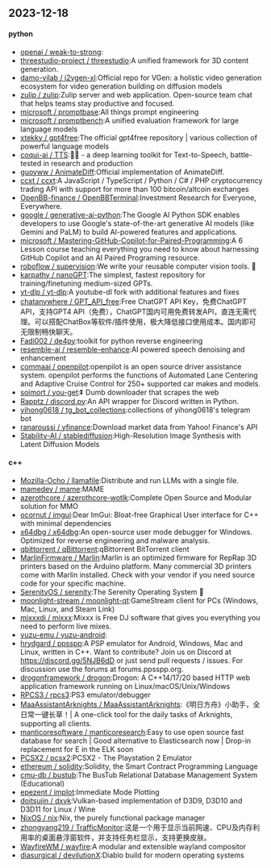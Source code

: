 ## 2023-12-18

#### python
* [openai / weak-to-strong](https://github.com/openai/weak-to-strong):
* [threestudio-project / threestudio](https://github.com/threestudio-project/threestudio):A unified framework for 3D content generation.
* [damo-vilab / i2vgen-xl](https://github.com/damo-vilab/i2vgen-xl):Official repo for VGen: a holistic video generation ecosystem for video generation building on diffusion models
* [zulip / zulip](https://github.com/zulip/zulip):Zulip server and web application. Open-source team chat that helps teams stay productive and focused.
* [microsoft / promptbase](https://github.com/microsoft/promptbase):All things prompt engineering
* [microsoft / promptbench](https://github.com/microsoft/promptbench):A unified evaluation framework for large language models
* [xtekky / gpt4free](https://github.com/xtekky/gpt4free):The official gpt4free repository | various collection of powerful language models
* [coqui-ai / TTS](https://github.com/coqui-ai/TTS):🐸💬 - a deep learning toolkit for Text-to-Speech, battle-tested in research and production
* [guoyww / AnimateDiff](https://github.com/guoyww/AnimateDiff):Official implementation of AnimateDiff.
* [ccxt / ccxt](https://github.com/ccxt/ccxt):A JavaScript / TypeScript / Python / C# / PHP cryptocurrency trading API with support for more than 100 bitcoin/altcoin exchanges
* [OpenBB-finance / OpenBBTerminal](https://github.com/OpenBB-finance/OpenBBTerminal):Investment Research for Everyone, Everywhere.
* [google / generative-ai-python](https://github.com/google/generative-ai-python):The Google AI Python SDK enables developers to use Google's state-of-the-art generative AI models (like Gemini and PaLM) to build AI-powered features and applications.
* [microsoft / Mastering-GitHub-Copilot-for-Paired-Programming](https://github.com/microsoft/Mastering-GitHub-Copilot-for-Paired-Programming):A 6 Lesson course teaching everything you need to know about harnessing GitHub Copilot and an AI Paired Programing resource.
* [roboflow / supervision](https://github.com/roboflow/supervision):We write your reusable computer vision tools. 💜
* [karpathy / nanoGPT](https://github.com/karpathy/nanoGPT):The simplest, fastest repository for training/finetuning medium-sized GPTs.
* [yt-dlp / yt-dlp](https://github.com/yt-dlp/yt-dlp):A youtube-dl fork with additional features and fixes
* [chatanywhere / GPT_API_free](https://github.com/chatanywhere/GPT_API_free):Free ChatGPT API Key，免费ChatGPT API，支持GPT4 API（免费），ChatGPT国内可用免费转发API，直连无需代理。可以搭配ChatBox等软件/插件使用，极大降低接口使用成本。国内即可无限制畅快聊天。
* [Fadi002 / de4py](https://github.com/Fadi002/de4py):toolkit for python reverse engineering
* [resemble-ai / resemble-enhance](https://github.com/resemble-ai/resemble-enhance):AI powered speech denoising and enhancement
* [commaai / openpilot](https://github.com/commaai/openpilot):openpilot is an open source driver assistance system. openpilot performs the functions of Automated Lane Centering and Adaptive Cruise Control for 250+ supported car makes and models.
* [soimort / you-get](https://github.com/soimort/you-get):⏬ Dumb downloader that scrapes the web
* [Rapptz / discord.py](https://github.com/Rapptz/discord.py):An API wrapper for Discord written in Python.
* [yihong0618 / tg_bot_collections](https://github.com/yihong0618/tg_bot_collections):collections of yihong0618's telegram bot
* [ranaroussi / yfinance](https://github.com/ranaroussi/yfinance):Download market data from Yahoo! Finance's API
* [Stability-AI / stablediffusion](https://github.com/Stability-AI/stablediffusion):High-Resolution Image Synthesis with Latent Diffusion Models

#### c++
* [Mozilla-Ocho / llamafile](https://github.com/Mozilla-Ocho/llamafile):Distribute and run LLMs with a single file.
* [mamedev / mame](https://github.com/mamedev/mame):MAME
* [azerothcore / azerothcore-wotlk](https://github.com/azerothcore/azerothcore-wotlk):Complete Open Source and Modular solution for MMO
* [ocornut / imgui](https://github.com/ocornut/imgui):Dear ImGui: Bloat-free Graphical User interface for C++ with minimal dependencies
* [x64dbg / x64dbg](https://github.com/x64dbg/x64dbg):An open-source user mode debugger for Windows. Optimized for reverse engineering and malware analysis.
* [qbittorrent / qBittorrent](https://github.com/qbittorrent/qBittorrent):qBittorrent BitTorrent client
* [MarlinFirmware / Marlin](https://github.com/MarlinFirmware/Marlin):Marlin is an optimized firmware for RepRap 3D printers based on the Arduino platform. Many commercial 3D printers come with Marlin installed. Check with your vendor if you need source code for your specific machine.
* [SerenityOS / serenity](https://github.com/SerenityOS/serenity):The Serenity Operating System 🐞
* [moonlight-stream / moonlight-qt](https://github.com/moonlight-stream/moonlight-qt):GameStream client for PCs (Windows, Mac, Linux, and Steam Link)
* [mixxxdj / mixxx](https://github.com/mixxxdj/mixxx):Mixxx is Free DJ software that gives you everything you need to perform live mixes.
* [yuzu-emu / yuzu-android](https://github.com/yuzu-emu/yuzu-android):
* [hrydgard / ppsspp](https://github.com/hrydgard/ppsspp):A PSP emulator for Android, Windows, Mac and Linux, written in C++. Want to contribute? Join us on Discord at https://discord.gg/5NJB6dD or just send pull requests / issues. For discussion use the forums at forums.ppsspp.org.
* [drogonframework / drogon](https://github.com/drogonframework/drogon):Drogon: A C++14/17/20 based HTTP web application framework running on Linux/macOS/Unix/Windows
* [RPCS3 / rpcs3](https://github.com/RPCS3/rpcs3):PS3 emulator/debugger
* [MaaAssistantArknights / MaaAssistantArknights](https://github.com/MaaAssistantArknights/MaaAssistantArknights):《明日方舟》小助手，全日常一键长草！| A one-click tool for the daily tasks of Arknights, supporting all clients.
* [manticoresoftware / manticoresearch](https://github.com/manticoresoftware/manticoresearch):Easy to use open source fast database for search | Good alternative to Elasticsearch now | Drop-in replacement for E in the ELK soon
* [PCSX2 / pcsx2](https://github.com/PCSX2/pcsx2):PCSX2 - The Playstation 2 Emulator
* [ethereum / solidity](https://github.com/ethereum/solidity):Solidity, the Smart Contract Programming Language
* [cmu-db / bustub](https://github.com/cmu-db/bustub):The BusTub Relational Database Management System (Educational)
* [epezent / implot](https://github.com/epezent/implot):Immediate Mode Plotting
* [doitsujin / dxvk](https://github.com/doitsujin/dxvk):Vulkan-based implementation of D3D9, D3D10 and D3D11 for Linux / Wine
* [NixOS / nix](https://github.com/NixOS/nix):Nix, the purely functional package manager
* [zhongyang219 / TrafficMonitor](https://github.com/zhongyang219/TrafficMonitor):这是一个用于显示当前网速、CPU及内存利用率的桌面悬浮窗软件，并支持任务栏显示，支持更换皮肤。
* [WayfireWM / wayfire](https://github.com/WayfireWM/wayfire):A modular and extensible wayland compositor
* [diasurgical / devilutionX](https://github.com/diasurgical/devilutionX):Diablo build for modern operating systems
